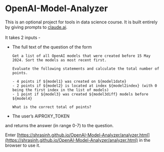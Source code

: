 # OpenAI-Model-Analyzer
This is an optional project for tools in data science course. It is built entirely by giving prompts to [claude.ai](https://claude.ai/).
<br><br>It takes 2 inputs -
+ The full text of the question of the form
  ```
  Get a list of all OpenAI models that were created before 15 May 2024. Sort the models as most recent first.

  Evaluate the following statements and calculate the total number of points.

  - 4 points if ${model1} was created on ${model1date}
  - 2 points if ${model2} is located at index ${model2index} (with 0 being the first index in the list of models)
  - 1 point if ${model3} was created ${model3diff} models before ${model4}

  What is the correct total of points?
  ```
+ The user’s AIPROXY_TOKEN

and returns the answer (in range 0-7) to the question.

Enter [https://shrasinh.github.io/OpenAI-Model-Analyzer/analyzer.html](https://shrasinh.github.io/OpenAI-Model-Analyzer/analyzer.html) in the browser to use it.
